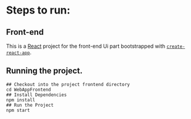 # Steps to run:

## Front-end

This is a [React](https://reactjs.org/) project for the front-end Ui part bootstrapped with [`create-react-app`](https://github.com/facebook/create-react-app).

## Running the project.

```
## Checkout into the project frontend directory
cd WebAppFrontend 
## Install Dependencies
npm install
## Run the Project
npm start
```
